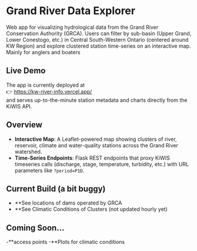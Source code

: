 
# Grand River Data Explorer

Web app for visualizing hydrological data from the Grand River Conservation Authority (GRCA). Users can filter by sub-basin (Upper Grand, Lower Conestogo, etc.) in Central South-Western Ontario (centered around KW Region) and explore clustered station time-series on an interactive map. Mainly for anglers and boaters

## Live Demo

The app is currently deployed at  
👉 https://kw-river-info.vercel.app/  
and serves up-to-the-minute station metadata and charts directly from the KiWIS API.


## Overview

- **Interactive Map**: A Leaflet-powered map showing clusters of river, reservoir, climate and water-quality stations across the Grand River watershed.
- **Time-Series Endpoints**: Flask REST endpoints that proxy KiWIS timeseries calls (discharge, stage, temperature, turbidity, etc.) with URL parameters like `?period=P1D`.

## Current Build (a bit buggy)
- **See locations of dams operated by GRCA
- **See Climatic Conditions of Clusters (not updated hourly yet)

## Coming Soon...
-**access points 
-**Plots for climatic conditions

